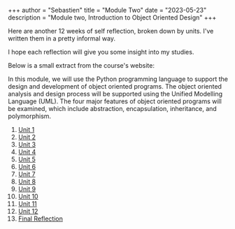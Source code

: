 +++
author = "Sebastien"
title = "Module Two"
date = "2023-05-23"
description = "Module two, Introduction to Object Oriented Design"
+++

Here are another 12 weeks of self reflection, broken down by units. I've written them in a pretty informal way.

I hope each reflection will give you some insight into my studies.

Below is a small extract from the course's website:

In this module, we will use the Python programming language to support the design and development of object oriented programs. The object oriented analysis and design process will be supported using the Unified Modelling Language (UML). The four major features of object oriented programs will be examined, which include abstraction, encapsulation, inheritance, and polymorphism.


1. [Unit 1](../m2u1/)
2. [Unit 2](../m2u2/)
3. [Unit 3](../m2u3/)
4. [Unit 4](../m2u4/)
5. [Unit 5](../m2u5/)
6. [Unit 6](../m2u6/)
7. [Unit 7](../m2u7/)
8. [Unit 8](../m2u8/)
9. [Unit 9](../m2u9/)
10. [Unit 10](../m2u10/)
11. [Unit 11](../m2u11/)
12. [Unit 12](../m2u12/)
13. [Final Reflection](../m2_final_reflection)
